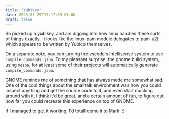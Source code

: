 ```yaml
---
title: "Yubikey"
date: 2023-07-29T15:17:59-07:00
draft: false
---
```

So picked up a yubikey, and am digging into how linux handles these
sorts of things exactly. It looks like the linux-pam module delegates
to pam-u2f, which appears to be written by Yubico themselves.

On a separate note, you can jury rig the vscode's Intellisense system
to use `compile_commands.json`. To my pleasant surprise, the gnome
build system, using `meson`, for at least some of their projects will
automatically generate `compile_commands.json`.

GNOME reminds me of something that has always made me somewhat sad.
One of the cool things about the smalltalk environment was how you
could inspect anything and get the source code to it, and even start
mucking around with it. I think it'd be great, and a certain amount
of fun, to figure out how far you could recreate this experience on
top of GNOME.

If I managed to get it working, I'd totall demo it to Mark. :)
